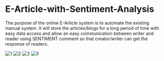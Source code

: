 # E-Article-with-Sentiment-Analysis
The purpose of the online E-Article system is to automate the existing manual system. It will store the articles/blogs for a long period of time with easy data access and allow an easy communication between writer and reader using SENTIMENT comment so that creator/writer can get the response of readers.

![1](https://user-images.githubusercontent.com/51255866/155087965-b10b8320-c5ef-4416-ae39-aecc1d811aae.png)
![2](https://user-images.githubusercontent.com/51255866/155087975-ed5eb3e1-a838-4775-848e-8259089a5e16.png)
![2](https://user-images.githubusercontent.com/51255866/161423798-a4458dbc-edef-4c15-851f-b8331c5e5c49.png)
![3](https://user-images.githubusercontent.com/51255866/155087988-ff03f410-ecec-443b-a18a-10507c5122da.png)
